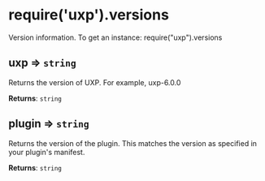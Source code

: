 
<a name="versions" id="versions"></a>

# require('uxp').versions
Version information. To get an instance: require("uxp").versions



<a name="versions-uxp" id="versions-uxp"></a>

## uxp ⇒ `string`
Returns the version of UXP. For example, uxp-6.0.0

**Returns**: `string`  


<a name="versions-plugin" id="versions-plugin"></a>

## plugin ⇒ `string`
Returns the version of the plugin. This matches the version as specified in your plugin's manifest.

**Returns**: `string`  

  